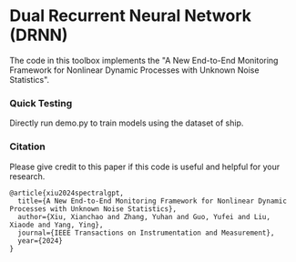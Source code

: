 # Dual Recurrent Neural Network (DRNN)


The code in this toolbox implements the "A New End-to-End Monitoring Framework for Nonlinear Dynamic Processes with Unknown Noise Statistics". 


### Quick Testing

Directly run demo.py to train models using the dataset of ship.

### Citation
Please give credit to this paper if this code is useful and helpful for your research.
```
@article{xiu2024spectralgpt,
  title={A New End-to-End Monitoring Framework for Nonlinear Dynamic Processes with Unknown Noise Statistics},
  author={Xiu, Xianchao and Zhang, Yuhan and Guo, Yufei and Liu, Xiaode and Yang, Ying},
  journal={IEEE Transactions on Instrumentation and Measurement},
  year={2024}
}
```










